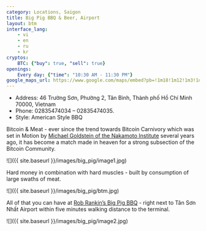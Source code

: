 ```yaml
---
category: Locations, Saigon
title: Big Pig BBQ & Beer, Airport
layout: btm
interface_lang:
    - vi
    - en
    - ru
    - kr
cryptos:
    BTC: {"buy": true, "sell": true}
openings:
    Every day: {"time": "10:30 AM - 11:30 PM"}
google_maps_url: https://www.google.com/maps/embed?pb=!1m18!1m12!1m3!1d3919.017527611362!2d106.6628532150567!3d10.809969192298727!2m3!1f0!2f0!3f0!3m2!1i1024!2i768!4f13.1!3m3!1m2!1s0x3175299487ae2c33%3A0x2bb531d9a699425e!2sBitcoin%20ATM%20by%20BitcoinVN!5e0!3m2!1sen!2s!4v1619429670935!5m2!1sen!2s
---
```


* Address: 46 Trường Sơn, Phường 2, Tân Bình, Thành phố Hồ Chí Minh 70000, Vietnam
* Phone: 02835474034 – 02835474035.
* Style: American Style BBQ

Bitcoin & Meat - ever since the trend towards Bitcoin Carnivory which was set in Motion by [Michael Goldstein of the Nakamoto Institute](https://twitter.com/bitstein/status/874049065142677504) several years ago, it has become a match made in heaven for a strong subsection of the Bitcoin Community.

![]({{ site.baseurl }}/images/big_pig/image1.jpg)

Hard money in combination with hard muscles - built by consumption of large swaths of meat.

![]({{ site.baseurl }}/images/big_pig/btm.jpg)

All of that you can have at [Rob Rankin’s Big Pig BBQ](https://news.bitcoinvn.io/interview-rob-rankin-big-pig-bbq-utit-vn/?lang=en) - right next to Tân Sơn Nhất Airport within five minutes walking distance to the terminal.

![]({{ site.baseurl }}/images/big_pig/image2.jpg)
